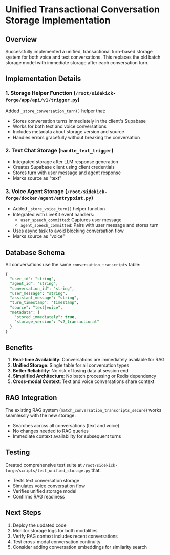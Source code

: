 # Unified Transactional Conversation Storage Implementation

## Overview

Successfully implemented a unified, transactional turn-based storage system for both voice and text conversations. This replaces the old batch storage model with immediate storage after each conversation turn.

## Implementation Details

### 1. Storage Helper Function (`/root/sidekick-forge/app/api/v1/trigger.py`)

Added `_store_conversation_turn()` helper that:
- Stores conversation turns immediately in the client's Supabase
- Works for both text and voice conversations
- Includes metadata about storage version and source
- Handles errors gracefully without breaking the conversation

### 2. Text Chat Storage (`handle_text_trigger`)

- Integrated storage after LLM response generation
- Creates Supabase client using client credentials
- Stores turn with user message and agent response
- Marks source as "text"

### 3. Voice Agent Storage (`/root/sidekick-forge/docker/agent/entrypoint.py`)

- Added `_store_voice_turn()` helper function
- Integrated with LiveKit event handlers:
  - `user_speech_committed`: Captures user message
  - `agent_speech_committed`: Pairs with user message and stores turn
- Uses async task to avoid blocking conversation flow
- Marks source as "voice"

## Database Schema

All conversations use the same `conversation_transcripts` table:
```sql
{
  "user_id": "string",
  "agent_id": "string", 
  "conversation_id": "string",
  "user_message": "string",
  "assistant_message": "string",
  "turn_timestamp": "timestamp",
  "source": "text|voice",
  "metadata": {
    "stored_immediately": true,
    "storage_version": "v2_transactional"
  }
}
```

## Benefits

1. **Real-time Availability**: Conversations are immediately available for RAG
2. **Unified Storage**: Single table for all conversation types
3. **Better Reliability**: No risk of losing data at session end
4. **Simplified Architecture**: No batch processing or Redis dependency
5. **Cross-modal Context**: Text and voice conversations share context

## RAG Integration

The existing RAG system (`match_conversation_transcripts_secure`) works seamlessly with the new storage:
- Searches across all conversations (text and voice)
- No changes needed to RAG queries
- Immediate context availability for subsequent turns

## Testing

Created comprehensive test suite at `/root/sidekick-forge/scripts/test_unified_storage.py` that:
- Tests text conversation storage
- Simulates voice conversation flow
- Verifies unified storage model
- Confirms RAG readiness

## Next Steps

1. Deploy the updated code
2. Monitor storage logs for both modalities
3. Verify RAG context includes recent conversations
4. Test cross-modal conversation continuity
5. Consider adding conversation embeddings for similarity search